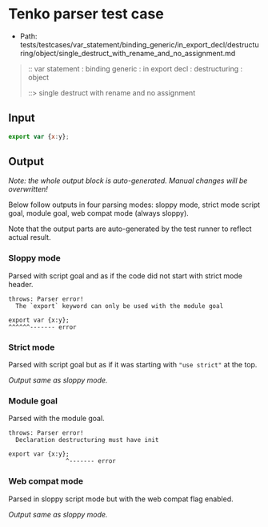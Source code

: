# Tenko parser test case

- Path: tests/testcases/var_statement/binding_generic/in_export_decl/destructuring/object/single_destruct_with_rename_and_no_assignment.md

> :: var statement : binding generic : in export decl : destructuring : object
>
> ::> single destruct with rename and no assignment

## Input


`````js
export var {x:y};
`````

## Output

_Note: the whole output block is auto-generated. Manual changes will be overwritten!_

Below follow outputs in four parsing modes: sloppy mode, strict mode script goal, module goal, web compat mode (always sloppy).

Note that the output parts are auto-generated by the test runner to reflect actual result.

### Sloppy mode

Parsed with script goal and as if the code did not start with strict mode header.

`````
throws: Parser error!
  The `export` keyword can only be used with the module goal

export var {x:y};
^^^^^^------- error
`````

### Strict mode

Parsed with script goal but as if it was starting with `"use strict"` at the top.

_Output same as sloppy mode._

### Module goal

Parsed with the module goal.

`````
throws: Parser error!
  Declaration destructuring must have init

export var {x:y};
                ^------- error
`````


### Web compat mode

Parsed in sloppy script mode but with the web compat flag enabled.

_Output same as sloppy mode._
